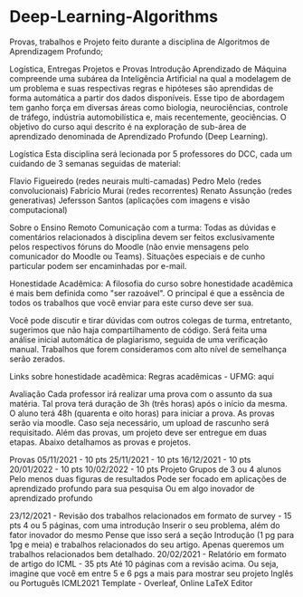 # Deep-Learning-Algorithms
Provas, trabalhos e Projeto feito durante a disciplina de Algoritmos de Aprendizagem Profundo;


Logística, Entregas Projetos e Provas
Introdução
Aprendizado de Máquina compreende uma subárea da Inteligência Artificial na qual a modelagem de um problema e suas respectivas regras e hipóteses são aprendidas de forma automática a partir dos dados disponíveis. Esse tipo de abordagem tem ganho força em diversas áreas como biologia, neurociências, controle de tráfego, indústria automobilística e, mais recentemente, geociências. O objetivo do curso aqui descrito é na exploração de sub-área de aprendizado denominada de Aprendizado Profundo (Deep Learning).

Logística
Esta disciplina será lecionada por 5 professores do DCC, cada um cuidando de 3 semanas seguidas de material:

Flavio Figueiredo (redes neurais multi-camadas)
Pedro Melo (redes convolucionais)
Fabrício Murai (redes recorrentes)
Renato Assunção (redes generativas)
Jefersson Santos (aplicações com imagens e visão computacional)

Sobre o Ensino Remoto
Comunicação com a turma: Todas as dúvidas e comentários relacionados à disciplina devem ser feitos exclusivamente pelos respectivos fóruns do Moodle (não envie mensagens pelo comunicador do Moodle ou Teams). Situações especiais e de cunho particular podem ser encaminhadas por e-mail.

Honestidade Acadêmica: A filosofia do curso sobre honestidade acadêmica é mais bem definida como "ser razoável". O principal é que a essência de todos os trabalhos que você enviar para este curso deve ser sua.

Você pode discutir e tirar dúvidas com outros colegas de turma, entretanto, sugerimos que não haja compartilhamento de código. Será feita uma análise inicial automática de plagiarismo, seguida de uma verificação manual. Trabalhos que forem consideramos com alto nível de semelhança serão zerados.

Links sobre honestidade acadêmica: Regras acadêmicas - UFMG: aqui

Avaliação
Cada professor irá realizar uma prova com o assunto da sua matéria. Tal prova terá duração de 3h (três horas) após o início da mesma. O aluno terá 48h (quarenta e oito horas) para iniciar a prova. As provas serão via moodle. Caso seja necessário, um upload de rascunho será requisitado. Além das provas, um projeto deve ser entregue em duas etapas. Abaixo detalhamos as provas e projetos. 

Provas
05/11/2021 - 10 pts
25/11/2021 - 10 pts
16/12/2021 - 10 pts
20/01/2022 - 10 pts
10/02/2022 - 10 pts
Projeto
Grupos de 3 ou 4 alunos
Pelo menos duas figuras de resultados
Pode ser focado em aplicações de aprendizado profundo para sua pesquisa
Ou em algo inovador de aprendizado profundo

23/12/2021 - Revisão dos trabalhos relacionados em formato de survey - 15 pts
4 ou 5 páginas, com uma introdução
Inserir o seu problema, além do fator inovador do mesmo
Pense que isso será a seção Introdução (1 pg para 1pg e meia) e trabalhos relacionados do seu artigo. Apenas queremos um trabalhos relacionados bem detalhado.
20/02/2021 - Relatório em formato de artigo do ICML - 35 pts
Até 10 páginas com a revisão acima. Ou seja, imagine que você em entre 5 e 6 pgs a mais para mostrar seu projeto
Inglês ou Português
ICML2021 Template - Overleaf, Online LaTeX Editor
